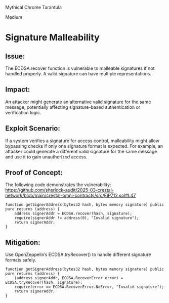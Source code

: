 Mythical Chrome Tarantula

Medium

# Signature Malleability

## Issue: 
The ECDSA.recover function is vulnerable to malleable signatures if not handled properly. A valid signature can have multiple representations.

## Impact: 
An attacker might generate an alternative valid signature for the same message, potentially affecting signature-based authentication or verification logic.

## Exploit Scenario: 
If a system verifies a signature for access control, malleability might allow bypassing checks if only one signature format is expected. For example, an attacker could generate a different valid signature for the same message and use it to gain unauthorized access.

## Proof of Concept: 
The following code demonstrates the vulnerability:
https://github.com/sherlock-audit/2025-03-crestal-network/blob/main/crestal-omni-contracts/src/EIP712.sol#L47
```solidity
function getSignerAddress(bytes32 hash, bytes memory signature) public pure returns (address) {
    address signerAddr = ECDSA.recover(hash, signature);
    require(signerAddr != address(0), "Invalid signature");
    return signerAddr;
}
```
## Mitigation: 
Use OpenZeppelin’s ECDSA.tryRecover() to handle different signature formats safely.

```solidity
function getSignerAddress(bytes32 hash, bytes memory signature) public pure returns (address) {
    (address signerAddr, ECDSA.RecoverError error) = ECDSA.tryRecover(hash, signature);
    require(error == ECDSA.RecoverError.NoError, "Invalid signature");
    return signerAddr;
}
```

